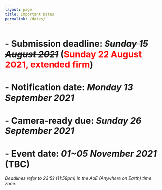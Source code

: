 ```yaml
---
layout: page
title: Important Dates
permalink: /dates/
---
```


# - **Submission deadline:**	~~*Sunday 15 August 2021*~~ (<span style="color:red">Sunday 22 August 2021, extended firm</span>)
# - **Notification date:**	*Monday 13 September 2021*
# - **Camera-ready due:**	*Sunday 26 September 2021*
# - **Event date:**	*01~05 November 2021* (TBC)

*Deadlines refer to 23:59 (11:59pm) in the AoE (Anywhere on Earth) time zone.*
